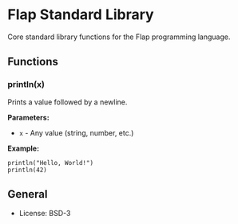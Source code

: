 # Flap Standard Library

Core standard library functions for the Flap programming language.

## Functions

### println(x)

Prints a value followed by a newline.

**Parameters:**
- `x` - Any value (string, number, etc.)

**Example:**
```flap
println("Hello, World!")
println(42)
```

## General

* License: BSD-3
